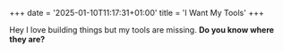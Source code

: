 +++
date = '2025-01-10T11:17:31+01:00'
title = 'I Want My Tools'
+++


Hey I love building things but my tools are missing. **Do you know where they are?**
